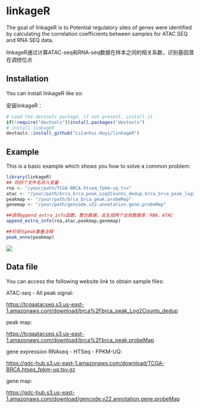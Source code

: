 # linkageR

<!-- badges: start -->

<!-- badges: end -->

The goal of linkageR is to Potential regulatory sites of genes were identified by calculating the correlation coefficients between samples for ATAC SEQ and RNA SEQ data.

linkageR通过计算ATAC-seq和RNA-seq数据在样本之间的相关系数，识别基因潜在调控位点

## Installation

You can install linkageR like so:

安装linkageR：

``` r
# Load the devtools package, if not present, install it
if(!require("devtools"))install.packages("devtools")
# install linkageR
devtools::install_github("LiCanhui-Huyi/linkageR")
```

## Example

This is a basic example which shows you how to solve a common problem:

``` r
library(linkageR)
## 将四个文件名存入变量
rna <- "/your/path/TCGA-BRCA.htseq_fpkm-uq.tsv"
atac <- "/your/path/brca_brca_peak_Log2Counts_dedup.brca_brca_peak_log2counts_dedup"
peakmap <- "/your/path/brca_brca_peak.probeMap"
genemap <- "/your/path/gencode.v22.annotation.gene.probeMap"

##调用append_extra_info函数，整合数据，会生成两个全局数据库：RNA、ATAC
append_extra_info(rna,atac,peakmap,genemap)

##可视化peak重叠注释
peak_anno(peakmap)
```

![](images/peak%E6%B3%A8%E9%87%8A.png)

## Data file

You can access the following website link to obtain sample files:

ATAC-seq - All peak signal:

<https://tcgaatacseq.s3.us-east-1.amazonaws.com/download/brca%2Fbrca_peak_Log2Counts_dedup>

peak map:

<https://tcgaatacseq.s3.us-east-1.amazonaws.com/download/brca%2Fbrca_peak.probeMap>

gene expression RNAseq - HTSeq - FPKM-UQ:

<https://gdc-hub.s3.us-east-1.amazonaws.com/download/TCGA-BRCA.htseq_fpkm-uq.tsv.gz>

gene map:

<https://gdc-hub.s3.us-east-1.amazonaws.com/download/gencode.v22.annotation.gene.probeMap>
